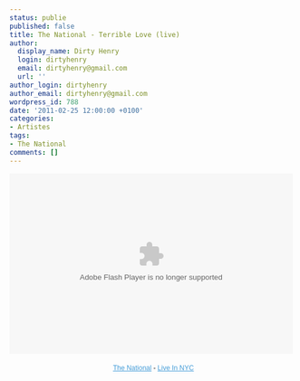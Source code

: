 ```yaml
---
status: publie
published: false
title: The National - Terrible Love (live)
author:
  display_name: Dirty Henry
  login: dirtyhenry
  email: dirtyhenry@gmail.com
  url: ''
author_login: dirtyhenry
author_email: dirtyhenry@gmail.com
wordpress_id: 788
date: '2011-02-25 12:00:00 +0100'
categories:
- Artistes
tags:
- The National
comments: []
---
```

<embed src="http://media.mtvnservices.com/mgid:uma:video:mtv.com:623544" width="500" height="319" type="application/x-shockwave-flash" flashVars="configParams=id%3D1657982%26vid%3D623544%26uri%3Dmgid%3Auma%3Avideo%3Amtv.com%3A623544" allowFullScreen="true" allowScriptAccess="always" base="."></embed><div style="margin:0px;padding:4px;width:500px;text-align:center;font-family:Verdana,sans-serif;font-size:12px;"><a href="http://www.mtv.com/music/artist/national/artist.jhtml" style="color:#439CD8;" target="_blank">The National</a> - <a href="http://www.mtv.com/music/live_in_nyc/main.jhtml" style="color:#439CD8;" target="_blank">Live In NYC</a></div>
